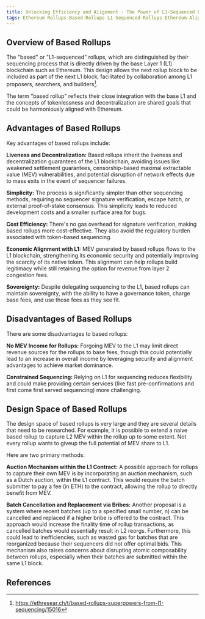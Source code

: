 ```yaml
---
title: Unlocking Efficiency and Alignment - The Power of L1-Sequenced Based Rollups
tags: Ethereum Rollups Based-Rollups L1-Sequenced-Rollups Ethereum-Alignment
---
```


## Overview of Based Rollups

The "based" or "L1-sequenced" rollups, which are distinguished by their sequencing process that is directly driven by the base Layer 1 (L1) blockchain such as Ethereum. This design allows the next rollup block to be included as part of the next L1 block, facilitated by collaboration among L1 proposers, searchers, and builders[^1]. 

The term "based rollup" reflects their close integration with the base L1 and the concepts of tokenlessness and decentralization are shared goals that could be harmoniously aligned with Ethereum.


## Advantages of Based Rollups

Key advantages of based rollups include:

**Liveness and Decentralization:** Based rollups inherit the liveness and decentralization guarantees of the L1 blockchain, avoiding issues like weakened settlement guarantees, censorship-based maximal extractable value (MEV) vulnerabilities, and potential disruption of network effects due to mass exits in the event of sequencer failures.

**Simplicity:** The process is significantly simpler than other sequencing methods, requiring no sequencer signature verification, escape hatch, or external proof-of-stake consensus. This simplicity leads to reduced development costs and a smaller surface area for bugs.

**Cost Efficiency:** There's no gas overhead for signature verification, making based rollups more cost-effective. They also avoid the regulatory burden associated with token-based sequencing.

**Economic Alignment with L1:** MEV generated by based rollups flows to the L1 blockchain, strengthening its economic security and potentially improving the scarcity of its native token. This alignment can help rollups build legitimacy while still retaining the option for revenue from layer 2 congestion fees.

**Sovereignty:** Despite delegating sequencing to the L1, based rollups can maintain sovereignty, with the ability to have a governance token, charge base fees, and use those fees as they see fit.

## Disadvantages of Based Rollups

There are some disadvantages to based rollups:

**No MEV Income for Rollups:** Forgoing MEV to the L1 may limit direct revenue sources for the rollups to base fees, though this could potentially lead to an increase in overall income by leveraging security and alignment advantages to achieve market dominance.

**Constrained Sequencing:** Relying on L1 for sequencing reduces flexibility and could make providing certain services (like fast pre-confirmations and first come first served sequencing) more challenging.

## Design Space of Based Rollups

The design space of based rollups is very large and they are several details that need to be researched. For example, it is possible to extend a naive based rollup to capture L2 MEV within the rollup up to some extent. Not every rollup wants to giveup the full potential of MEV share to L1.

Here are two primary methods:

**Auction Mechanism within the L1 Contract:** A possible approach for rollups to capture their own MEV is by incorporating an auction mechanism, such as a Dutch auction, within the L1 contract. This would require the batch submitter to pay a fee (in ETH) to the contract, allowing the rollup to directly benefit from MEV.

**Batch Cancellation and Replacement via Bribes:** Another proposal is a system where recent batches (up to a specified small number, n) can be cancelled and replaced if a higher bribe is offered to the contract. This approach would increase the finality time of rollup transactions, as cancelled batches would essentially result in L2 reorgs. Furthermore, this could lead to inefficiencies, such as wasted gas for batches that are reorganized because their sequencers did not offer optimal bids. This mechanism also raises concerns about disrupting atomic composability between rollups, especially when their batches are submitted within the same L1 block.


## References
[^1]: https://ethresear.ch/t/based-rollups-superpowers-from-l1-sequencing/15016
